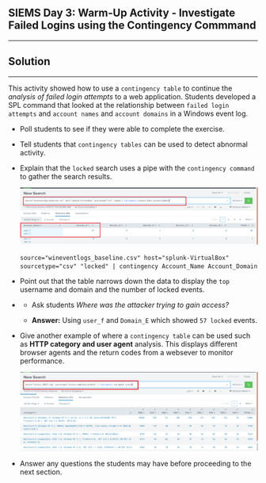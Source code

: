 ## SIEMS Day 3: Warm-Up Activity - Investigate Failed Logins using the Contingency Commmand
--------

## Solution

--------

This activity showed how to use a `contingency table` to continue the *analysis of failed login attempts* to a web application.  Students developed a SPL command that looked at the relationship between `failed login attempts` and `account names` and `account domains` in a Windows event log.

* Poll students to see if they were able to complete the exercise.

* Tell students that `contingency tables` can be used to detect abnormal activity.

* Explain that the `locked` search uses a pipe with the `contingency command` to gather the search results.

    ![Images/contingency-locked-account.png](Images/contingency-locked-account.png)

   `source="wineventlogs_baseline.csv" host="splunk-VirtualBox" sourcetype="csv" "locked" | contingency Account_Name Account_Domain`

* Point out that the table narrows down the data to display the `top` username and domain and the number of locked events.  

* * Ask students *Where was the attacker trying to gain access?*

   *  **Answer:** Using `user_f` and `Domain_E` which showed `57 locked` events.

* Give another example of where a `contingency table` can be used such as **HTTP category and user agent** analysis.  This displays different browser agents and the return codes from a websever to monitor performance.

    ![Images/contingency.png](Images/contingency.png)

* Answer any questions the students may have before proceeding to the next section.
